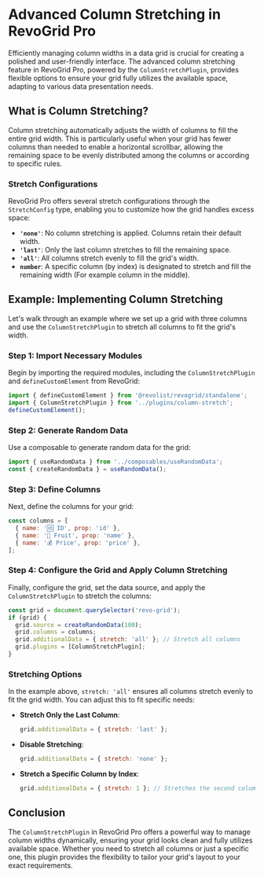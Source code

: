 # Advanced Column Stretching in RevoGrid Pro

Efficiently managing column widths in a data grid is crucial for creating a polished and user-friendly interface. The advanced column stretching feature in RevoGrid Pro, powered by the `ColumnStretchPlugin`, provides flexible options to ensure your grid fully utilizes the available space, adapting to various data presentation needs.

## What is Column Stretching?

Column stretching automatically adjusts the width of columns to fill the entire grid width. This is particularly useful when your grid has fewer columns than needed to enable a horizontal scrollbar, allowing the remaining space to be evenly distributed among the columns or according to specific rules.

### Stretch Configurations

RevoGrid Pro offers several stretch configurations through the `StretchConfig` type, enabling you to customize how the grid handles excess space:

- **`'none'`**: No column stretching is applied. Columns retain their default width.
- **`'last'`**: Only the last column stretches to fill the remaining space.
- **`'all'`**: All columns stretch evenly to fill the grid's width.
- **`number`**: A specific column (by index) is designated to stretch and fill the remaining width (For example column in the middle).

## Example: Implementing Column Stretching

Let's walk through an example where we set up a grid with three columns and use the `ColumnStretchPlugin` to stretch all columns to fit the grid's width.

### Step 1: Import Necessary Modules

Begin by importing the required modules, including the `ColumnStretchPlugin` and `defineCustomElement` from RevoGrid:

```javascript
import { defineCustomElement } from '@revolist/revogrid/standalone';
import { ColumnStretchPlugin } from '../plugins/column-stretch';
defineCustomElement();
```

### Step 2: Generate Random Data

Use a composable to generate random data for the grid:

```javascript
import { useRandomData } from '../composables/useRandomData';
const { createRandomData } = useRandomData();
```

### Step 3: Define Columns

Next, define the columns for your grid:

```javascript
const columns = [
  { name: '🆔 ID', prop: 'id' },
  { name: '🍎 Fruit', prop: 'name' },
  { name: '💰 Price', prop: 'price' },
];
```

### Step 4: Configure the Grid and Apply Column Stretching

Finally, configure the grid, set the data source, and apply the `ColumnStretchPlugin` to stretch the columns:

```javascript
const grid = document.querySelector('revo-grid');
if (grid) {
  grid.source = createRandomData(100);
  grid.columns = columns;
  grid.additionalData = { stretch: 'all' }; // Stretch all columns
  grid.plugins = [ColumnStretchPlugin];
}
```

### Stretching Options

In the example above, `stretch: 'all'` ensures all columns stretch evenly to fit the grid width. You can adjust this to fit specific needs:

- **Stretch Only the Last Column**:
  ```javascript
  grid.additionalData = { stretch: 'last' };
  ```

- **Disable Stretching**:
  ```javascript
  grid.additionalData = { stretch: 'none' };
  ```

- **Stretch a Specific Column by Index**:
  ```javascript
  grid.additionalData = { stretch: 1 }; // Stretches the second column
  ```

## Conclusion

The `ColumnStretchPlugin` in RevoGrid Pro offers a powerful way to manage column widths dynamically, ensuring your grid looks clean and fully utilizes available space. Whether you need to stretch all columns or just a specific one, this plugin provides the flexibility to tailor your grid's layout to your exact requirements.
